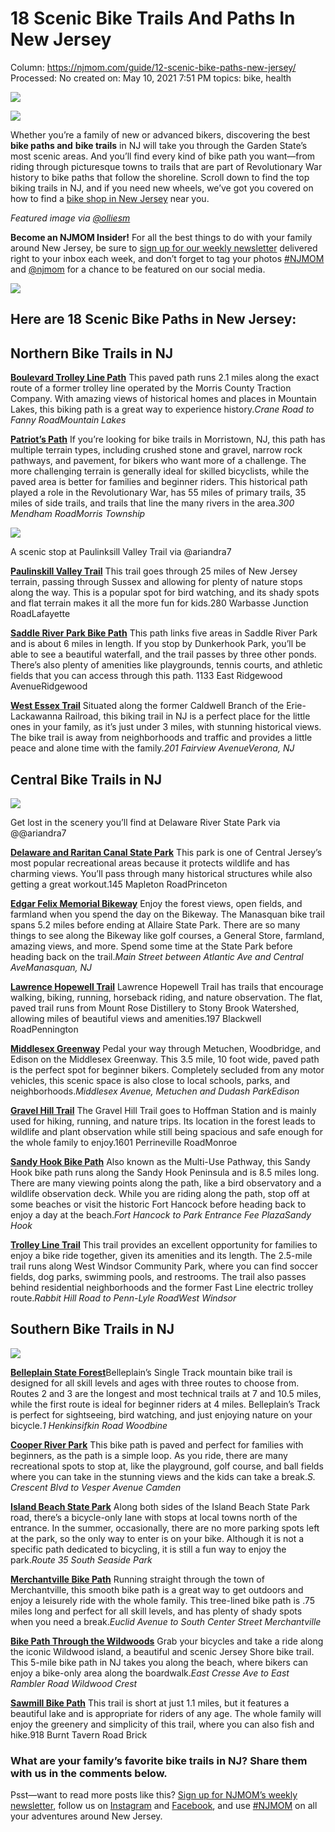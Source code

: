 # 18 Scenic Bike Trails And Paths In New Jersey

Column: https://njmom.com/guide/12-scenic-bike-paths-new-jersey/
Processed: No
created on: May 10, 2021 7:51 PM
topics: bike, health

![](18%20Scenic%20Bike%20Trails%20And%20Paths%20In%20New%20Jersey%2051453b9aa6f64533bf35aedaddd5f0c3/bike-trails-in-nj-bike-paths-in-nj-nj-mom-3-702x336.jpg)

![](18%20Scenic%20Bike%20Trails%20And%20Paths%20In%20New%20Jersey%2051453b9aa6f64533bf35aedaddd5f0c3/22270893-RWJBH-CORP-Telemed-NJMOM-Banner-Ad-720x90-m1.jpg)

Whether you’re a family of new or advanced bikers, discovering the best **bike paths and** **bike trails** in NJ will take you through the Garden State’s most scenic areas. And you’ll find every kind of bike path you want—from riding through picturesque towns to trails that are part of Revolutionary War history to bike paths that follow the shoreline. Scroll down to find the top biking trails in NJ, and if you need new wheels, we’ve got you covered on how to find a [bike shop in New Jersey](https://njmom.com/fitness/these-are-the-best-bike-shops-in-nj-2/) near you.

*Featured image via [@olliesm](https://www.instagram.com/p/BLpHE1XhDzk/?igshid=1emo63xayaavi)*

**Become an NJMOM Insider!** For all the best things to do with your family around New Jersey, be sure to [sign up for our weekly newsletter](https://njmom.us6.list-manage.com/subscribe?u=bb9f3504e45f3d5e595e1af52&id=1a82e8e1ce) delivered right to your inbox each week, and don’t forget to tag your photos [#NJMOM](https://www.instagram.com/explore/tags/njmom/) and [@njmom](https://www.instagram.com/njmom/) for a chance to be featured on our social media.

![](18%20Scenic%20Bike%20Trails%20And%20Paths%20In%20New%20Jersey%2051453b9aa6f64533bf35aedaddd5f0c3/SCDC-WebBanner-720x90-V1.jpg)

## Here are 18 Scenic Bike Paths in New Jersey:

## Northern Bike Trails in NJ

[**Boulevard Trolley Line Path**](http://www.traillink.com/trail/boulevard-trolley-line-path.aspx)
 This paved path runs 2.1 miles along the exact route of a former trolley line operated by the Morris County Traction Company. With amazing views of historical homes and places in Mountain Lakes, this biking path is a great way to experience history.*Crane Road to Fanny RoadMountain Lakes*

[**Patriot’s Path**](http://morrisparks.net/index.php/parks/patriots-path/) 
 If you’re looking for bike trails in Morristown, NJ, this path has multiple terrain types, including crushed stone and gravel, narrow rock pathways, and pavement, for bikers who want more of a challenge. The more challenging terrain is generally ideal for skilled bicyclists, while the paved area is better for families and beginner riders. This historical path played a role in the Revolutionary War, has 55 miles of primary trails, 35 miles of side trails, and trails that line the many rivers in the area.*300 Mendham RoadMorris Township*

![](18%20Scenic%20Bike%20Trails%20And%20Paths%20In%20New%20Jersey%2051453b9aa6f64533bf35aedaddd5f0c3/bike-paths-in-nj-bike-trails-nj-mom-.jpg)

A scenic stop at Paulinksill Valley Trail via @ariandra7

[**Paulinskill Valley Trail**](https://www.alltrails.com/trail/us/new-jersey/paulinskill-valley-rail-trail-east-and-west)
 This trail goes through 25 miles of New Jersey terrain, passing through Sussex and allowing for plenty of nature stops along the way. This is a popular spot for bird watching, and its shady spots and flat terrain makes it all the more fun for kids.280 Warbasse Junction RoadLafayette

[**Saddle River Park Bike Path**](https://www.co.bergen.nj.us/parks-recreation-areas/saddle-river-county-park)
 This path links five areas in Saddle River Park and is about 6 miles in length. If you stop by Dunkerhook Park, you’ll be able to see a beautiful waterfall, and the trail passes by three other ponds. There’s also plenty of amenities like playgrounds, tennis courts, and athletic fields that you can access through this path. 1133 East Ridgewood AvenueRidgewood

[**West Essex Trail**](http://www.essexcountyparks.org/parks/west-essex-trail)
 Situated along the former Caldwell Branch of the Erie-Lackawanna Railroad, this biking trail in NJ is a perfect place for the little ones in your family, as it’s just under 3 miles, with stunning historical views. The bike trail is away from neighborhoods and traffic and provides a little peace and alone time with the family.*201 Fairview AvenueVerona, NJ*

## Central Bike Trails in NJ

![](18%20Scenic%20Bike%20Trails%20And%20Paths%20In%20New%20Jersey%2051453b9aa6f64533bf35aedaddd5f0c3/bike-paths-in-nj-nj-mom-delaware-state-park-5.jpg)

Get lost in the scenery you’ll find at Delaware River State Park via @@ariandra7

[**Delaware and Raritan Canal State Park**](https://www.visitnj.org/nj-biking/delaware-raritan-canal-state-park)
 This park is one of Central Jersey’s most popular recreational areas because it protects wildlife and has charming views. You’ll pass through many historical structures while also getting a great workout.145 Mapleton RoadPrinceton

[**Edgar Felix Memorial Bikeway**](http://www.traillink.com/trail/edgar-felix-memorial-bikeway.aspx)
 Enjoy the forest views, open fields, and farmland when you spend the day on the Bikeway. The Manasquan bike trail spans 5.2 miles before ending at Allaire State Park. There are so many things to see along the Bikeway like golf courses, a General Store, farmland, amazing views, and more. Spend some time at the State Park before heading back on the trail.*Main Street between Atlantic Ave and Central AveManasquan, NJ*

[**Lawrence Hopewell Trail**](https://lhtrail.org/explore2/)
 Lawrence Hopewell Trail has trails that encourage walking, biking, running, horseback riding, and nature observation. The flat, paved trail runs from Mount Rose Distillery to Stony Brook Watershed, allowing miles of beautiful views and amenities.197 Blackwell RoadPennington

[**Middlesex Greenway**](http://www.middlesexcountynj.gov/About/ParksRecreation/Pages/PR/Middlesex-Greenway.aspx)
 Pedal your way through Metuchen, Woodbridge, and Edison on the Middlesex Greenway. This 3.5 mile, 10 foot wide, paved path is the perfect spot for beginner bikers. Completely secluded from any motor vehicles, this scenic space is also close to local schools, parks, and neighborhoods.*Middlesex Avenue, Metuchen and Dudash ParkEdison*

[**Gravel Hill Trail**](https://www.alltrails.com/trail/us/new-jersey/gravel-hill-trail-to-hoffman-station-trail) 
 The Gravel Hill Trail goes to Hoffman Station and is mainly used for hiking, running, and nature trips. Its location in the forest leads to wildlife and plant observation while still being spacious and safe enough for the whole family to enjoy.1601 Perrineville RoadMonroe

[**Sandy Hook Bike Path**](http://www.traillink.com/trail/sandy-hook-multi-use-pathway.aspx)
 Also known as the Multi-Use Pathway, this Sandy Hook bike path runs along the Sandy Hook Peninsula and is 8.5 miles long. There are many viewing points along the path, like a bird observatory and a wildlife observation deck. While you are riding along the path, stop off at some beaches or visit the historic Fort Hancock before heading back to enjoy a day at the beach.*Fort Hancock to Park Entrance Fee PlazaSandy Hook*

[**Trolley Line Trail**](http://www.traillink.com/trail/trolley-line-trail-(nj).aspx)
 This trail provides an excellent opportunity for families to enjoy a bike ride together, given its amenities and its length. The 2.5-mile trail runs along West Windsor Community Park, where you can find soccer fields, dog parks, swimming pools, and restrooms. The trail also passes behind residential neighborhoods and the former Fast Line electric trolley route.*Rabbit Hill Road to Penn-Lyle RoadWest Windsor*

## Southern Bike Trails in NJ

![](18%20Scenic%20Bike%20Trails%20And%20Paths%20In%20New%20Jersey%2051453b9aa6f64533bf35aedaddd5f0c3/bike-trail-in-nj-nj-mom-4.jpg)

[**Belleplain State Forest**](https://jorba.org/parks/belleplain-state-park/)Belleplain’s Single Track mountain bike trail is designed for all skill levels and ages with three routes to choose from. Routes 2 and 3 are the longest and most technical trails at 7 and 10.5 miles, while the first route is ideal for beginner riders at 4 miles. Belleplain’s Track is perfect for sightseeing, bird watching, and just enjoying nature on your bicycle.*1 Henkinsifkin Road
 Woodbine*

[**Cooper River Park**](http://www.traillink.com/trail/cooper-river-park.aspx)
 This bike path is paved and perfect for families with beginners, as the path is a simple loop. As you ride, there are many recreational spots to stop at, like the playground, golf course, and ball fields where you can take in the stunning views and the kids can take a break.*S. Crescent Blvd to Vesper Avenue
 Camden*

[**Island Beach State Park**](http://www.islandbeachnj.org/Recreation/bicycleriding.html)
 Along both sides of the Island Beach State Park road, there’s a bicycle-only lane with stops at local towns north of the entrance. In the summer, occasionally, there are no more parking spots left at the park, so the only way to enter is on your bike. Although it is not a specific path dedicated to bicycling, it is still a fun way to enjoy the park.*Route 35 South
 Seaside Park*

[**Merchantville Bike Path**](http://www.traillink.com/trail/merchantville-bike-path.aspx)
 Running straight through the town of Merchantville, this smooth bike path is a great way to get outdoors and enjoy a leisurely ride with the whole family. This tree-lined bike path is .75 miles long and perfect for all skill levels, and has plenty of shady spots when you need a break.*Euclid Avenue to South Center Street
 Merchantville*

[**Bike Path Through the Wildwoods**](https://wildwoodsnj.com/attraction/bike-path-through-the-wildwoods/)
 Grab your bicycles and take a ride along the iconic Wildwood island, a beautiful and scenic Jersey Shore bike trail. This 5-mile bike path in NJ takes you along the beach, where bikers can enjoy a bike-only area along the boardwalk.*East Cresse Ave to East Rambler Road
 Wildwood Crest*

[**Sawmill Bike Path**](https://www.alltrails.com/trail/us/new-jersey/sawmill-lake-trail)
 This trail is short at just 1.1 miles, but it features a beautiful lake and is appropriate for riders of any age. The whole family will enjoy the greenery and simplicity of this trail, where you can also fish and hike.918 Burnt Tavern Road
 Brick

### What are your family’s favorite bike trails in NJ? Share them with us in the comments below.

Psst—want to read more posts like this? [Sign up for NJMOM’s weekly newsletter](https://njmom.us6.list-manage.com/subscribe?u=bb9f3504e45f3d5e595e1af52&id=1a82e8e1ce), follow us on [Instagram](https://www.instagram.com/njmom/) and [Facebook](https://www.facebook.com/njmom), and use [#NJMOM](https://www.instagram.com/explore/tags/njmom/) on all your adventures around New Jersey.